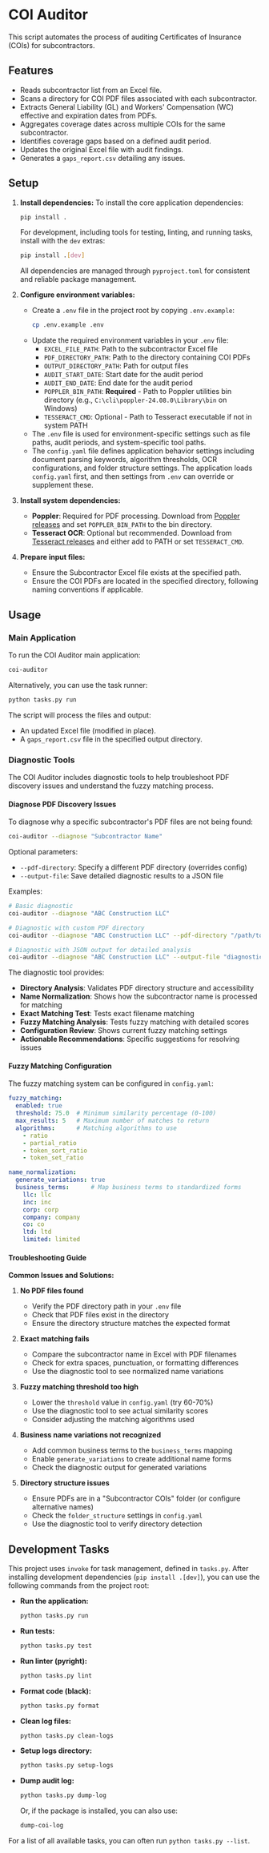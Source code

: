 # COI Auditor

This script automates the process of auditing Certificates of Insurance (COIs) for subcontractors.

## Features

- Reads subcontractor list from an Excel file.
- Scans a directory for COI PDF files associated with each subcontractor.
- Extracts General Liability (GL) and Workers' Compensation (WC) effective and expiration dates from PDFs.
- Aggregates coverage dates across multiple COIs for the same subcontractor.
- Identifies coverage gaps based on a defined audit period.
- Updates the original Excel file with audit findings.
- Generates a `gaps_report.csv` detailing any issues.

## Setup

1.  **Install dependencies:**
    To install the core application dependencies:
    ```bash
    pip install .
    ```
    For development, including tools for testing, linting, and running tasks, install with the `dev` extras:
    ```bash
    pip install .[dev]
    ```
    All dependencies are managed through `pyproject.toml` for consistent and reliable package management.

2.  **Configure environment variables:**
    - Create a `.env` file in the project root by copying `.env.example`:
      ```bash
      cp .env.example .env
      ```
    - Update the required environment variables in your `.env` file:
      - `EXCEL_FILE_PATH`: Path to the subcontractor Excel file
      - `PDF_DIRECTORY_PATH`: Path to the directory containing COI PDFs
      - `OUTPUT_DIRECTORY_PATH`: Path for output files
      - `AUDIT_START_DATE`: Start date for the audit period
      - `AUDIT_END_DATE`: End date for the audit period
      - `POPPLER_BIN_PATH`: **Required** - Path to Poppler utilities bin directory (e.g., `C:\cli\poppler-24.08.0\Library\bin` on Windows)
      - `TESSERACT_CMD`: Optional - Path to Tesseract executable if not in system PATH
    - The `.env` file is used for environment-specific settings such as file paths, audit periods, and system-specific tool paths.
    - The `config.yaml` file defines application behavior settings including document parsing keywords, algorithm thresholds, OCR configurations, and folder structure settings. The application loads `config.yaml` first, and then settings from `.env` can override or supplement these.

3.  **Install system dependencies:**
    - **Poppler**: Required for PDF processing. Download from [Poppler releases](https://github.com/oschwartz10612/poppler-windows/releases/) and set `POPPLER_BIN_PATH` to the bin directory.
    - **Tesseract OCR**: Optional but recommended. Download from [Tesseract releases](https://github.com/tesseract-ocr/tesseract/releases) and either add to PATH or set `TESSERACT_CMD`.
4.  **Prepare input files:**
    - Ensure the Subcontractor Excel file exists at the specified path.
    - Ensure the COI PDFs are located in the specified directory, following naming conventions if applicable.

## Usage

### Main Application

To run the COI Auditor main application:
```bash
coi-auditor
```
Alternatively, you can use the task runner:
```bash
python tasks.py run
```

The script will process the files and output:
- An updated Excel file (modified in place).
- A `gaps_report.csv` file in the specified output directory.

### Diagnostic Tools

The COI Auditor includes diagnostic tools to help troubleshoot PDF discovery issues and understand the fuzzy matching process.

#### Diagnose PDF Discovery Issues

To diagnose why a specific subcontractor's PDF files are not being found:

```bash
coi-auditor --diagnose "Subcontractor Name"
```

Optional parameters:
- `--pdf-directory`: Specify a different PDF directory (overrides config)
- `--output-file`: Save detailed diagnostic results to a JSON file

Examples:
```bash
# Basic diagnostic
coi-auditor --diagnose "ABC Construction LLC"

# Diagnostic with custom PDF directory
coi-auditor --diagnose "ABC Construction LLC" --pdf-directory "/path/to/pdfs"

# Diagnostic with JSON output for detailed analysis
coi-auditor --diagnose "ABC Construction LLC" --output-file "diagnostic_results.json"
```

The diagnostic tool provides:
- **Directory Analysis**: Validates PDF directory structure and accessibility
- **Name Normalization**: Shows how the subcontractor name is processed for matching
- **Exact Matching Test**: Tests exact filename matching
- **Fuzzy Matching Analysis**: Tests fuzzy matching with detailed scores
- **Configuration Review**: Shows current fuzzy matching settings
- **Actionable Recommendations**: Specific suggestions for resolving issues

#### Fuzzy Matching Configuration

The fuzzy matching system can be configured in `config.yaml`:

```yaml
fuzzy_matching:
  enabled: true
  threshold: 75.0  # Minimum similarity percentage (0-100)
  max_results: 5   # Maximum number of matches to return
  algorithms:      # Matching algorithms to use
    - ratio
    - partial_ratio
    - token_sort_ratio
    - token_set_ratio

name_normalization:
  generate_variations: true
  business_terms:      # Map business terms to standardized forms
    llc: llc
    inc: inc
    corp: corp
    company: company
    co: co
    ltd: ltd
    limited: limited
```

#### Troubleshooting Guide

**Common Issues and Solutions:**

1. **No PDF files found**
   - Verify the PDF directory path in your `.env` file
   - Check that PDF files exist in the directory
   - Ensure the directory structure matches the expected format

2. **Exact matching fails**
   - Compare the subcontractor name in Excel with PDF filenames
   - Check for extra spaces, punctuation, or formatting differences
   - Use the diagnostic tool to see normalized name variations

3. **Fuzzy matching threshold too high**
   - Lower the `threshold` value in `config.yaml` (try 60-70%)
   - Use the diagnostic tool to see actual similarity scores
   - Consider adjusting the matching algorithms used

4. **Business name variations not recognized**
   - Add common business terms to the `business_terms` mapping
   - Enable `generate_variations` to create additional name forms
   - Check the diagnostic output for generated variations

5. **Directory structure issues**
   - Ensure PDFs are in a "Subcontractor COIs" folder (or configure alternative names)
   - Check the `folder_structure` settings in `config.yaml`
   - Use the diagnostic tool to verify directory detection

## Development Tasks

This project uses `invoke` for task management, defined in `tasks.py`. After installing development dependencies (`pip install .[dev]`), you can use the following commands from the project root:

-   **Run the application:**
    ```bash
    python tasks.py run
    ```
-   **Run tests:**
    ```bash
    python tasks.py test
    ```
-   **Run linter (pyright):**
    ```bash
    python tasks.py lint
    ```
-   **Format code (black):**
    ```bash
    python tasks.py format
    ```
-   **Clean log files:**
    ```bash
    python tasks.py clean-logs
    ```
-   **Setup logs directory:**
    ```bash
    python tasks.py setup-logs
    ```
-   **Dump audit log:**
    ```bash
    python tasks.py dump-log
    ```
    Or, if the package is installed, you can also use:
    ```bash
    dump-coi-log
    ```
For a list of all available tasks, you can often run `python tasks.py --list`.
